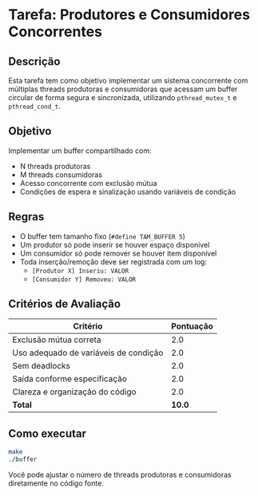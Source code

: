 # Tarefa: Produtores e Consumidores Concorrentes

## Descrição

Esta tarefa tem como objetivo implementar um sistema concorrente com múltiplas threads produtoras e consumidoras que acessam um buffer circular de forma segura e sincronizada, utilizando `pthread_mutex_t` e `pthread_cond_t`.

## Objetivo

Implementar um buffer compartilhado com:
- N threads produtoras
- M threads consumidoras
- Acesso concorrente com exclusão mútua
- Condições de espera e sinalização usando variáveis de condição

## Regras

- O buffer tem tamanho fixo (`#define TAM_BUFFER 5`)
- Um produtor só pode inserir se houver espaço disponível
- Um consumidor só pode remover se houver item disponível
- Toda inserção/remoção deve ser registrada com um log:
  - `[Produtor X] Inseriu: VALOR`
  - `[Consumidor Y] Removeu: VALOR`

## Critérios de Avaliação

| Critério                              | Pontuação |
|---------------------------------------|-----------|
| Exclusão mútua correta                |     2.0   |
| Uso adequado de variáveis de condição |     2.0   |
| Sem deadlocks                         |     2.0   |
| Saída conforme especificação          |     2.0   |
| Clareza e organização do código       |     2.0   |
| **Total**                             |  **10.0** |

## Como executar

```bash
make
./buffer
```

Você pode ajustar o número de threads produtoras e consumidoras diretamente no código fonte.

